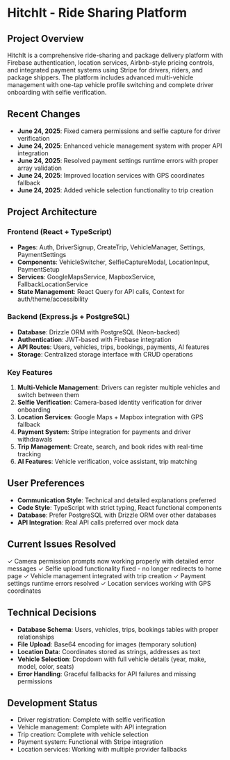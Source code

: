 # HitchIt - Ride Sharing Platform

## Project Overview
HitchIt is a comprehensive ride-sharing and package delivery platform with Firebase authentication, location services, Airbnb-style pricing controls, and integrated payment systems using Stripe for drivers, riders, and package shippers. The platform includes advanced multi-vehicle management with one-tap vehicle profile switching and complete driver onboarding with selfie verification.

## Recent Changes
- **June 24, 2025**: Fixed camera permissions and selfie capture for driver verification
- **June 24, 2025**: Enhanced vehicle management system with proper API integration
- **June 24, 2025**: Resolved payment settings runtime errors with proper array validation
- **June 24, 2025**: Improved location services with GPS coordinates fallback
- **June 24, 2025**: Added vehicle selection functionality to trip creation

## Project Architecture

### Frontend (React + TypeScript)
- **Pages**: Auth, DriverSignup, CreateTrip, VehicleManager, Settings, PaymentSettings
- **Components**: VehicleSwitcher, SelfieCaptureModal, LocationInput, PaymentSetup
- **Services**: GoogleMapsService, MapboxService, FallbackLocationService
- **State Management**: React Query for API calls, Context for auth/theme/accessibility

### Backend (Express.js + PostgreSQL)
- **Database**: Drizzle ORM with PostgreSQL (Neon-backed)
- **Authentication**: JWT-based with Firebase integration
- **API Routes**: Users, vehicles, trips, bookings, payments, AI features
- **Storage**: Centralized storage interface with CRUD operations

### Key Features
1. **Multi-Vehicle Management**: Drivers can register multiple vehicles and switch between them
2. **Selfie Verification**: Camera-based identity verification for driver onboarding
3. **Location Services**: Google Maps + Mapbox integration with GPS fallback
4. **Payment System**: Stripe integration for payments and driver withdrawals
5. **Trip Management**: Create, search, and book rides with real-time tracking
6. **AI Features**: Vehicle verification, voice assistant, trip matching

## User Preferences
- **Communication Style**: Technical and detailed explanations preferred
- **Code Style**: TypeScript with strict typing, React functional components
- **Database**: Prefer PostgreSQL with Drizzle ORM over other databases
- **API Integration**: Real API calls preferred over mock data

## Current Issues Resolved
✓ Camera permission prompts now working properly with detailed error messages
✓ Selfie upload functionality fixed - no longer redirects to home page
✓ Vehicle management integrated with trip creation
✓ Payment settings runtime errors resolved
✓ Location services working with GPS coordinates

## Technical Decisions
- **Database Schema**: Users, vehicles, trips, bookings tables with proper relationships
- **File Upload**: Base64 encoding for images (temporary solution)
- **Location Data**: Coordinates stored as strings, addresses as text
- **Vehicle Selection**: Dropdown with full vehicle details (year, make, model, color, seats)
- **Error Handling**: Graceful fallbacks for API failures and missing permissions

## Development Status
- Driver registration: Complete with selfie verification
- Vehicle management: Complete with API integration  
- Trip creation: Complete with vehicle selection
- Payment system: Functional with Stripe integration
- Location services: Working with multiple provider fallbacks